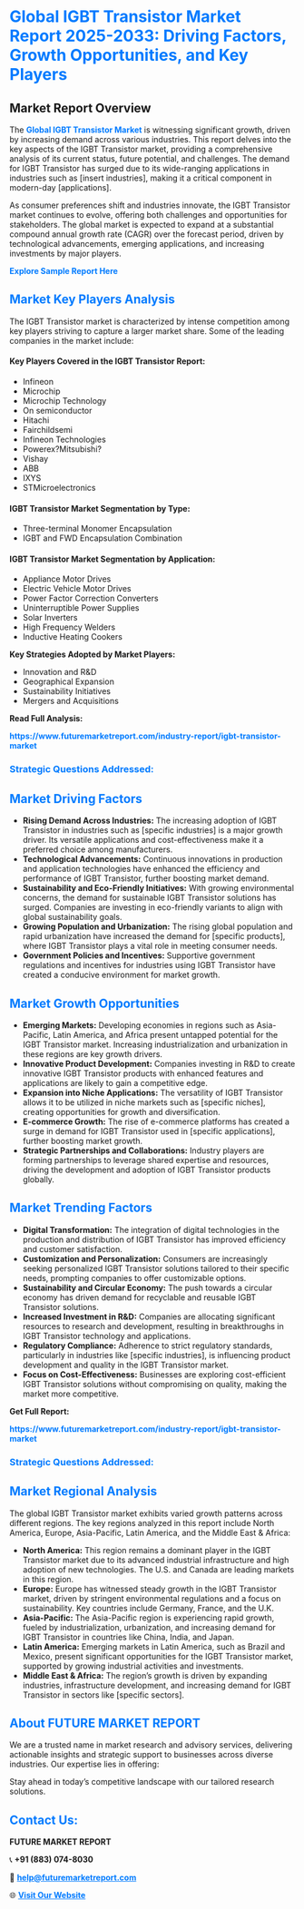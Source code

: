 <h1 style="color: #007BFF;">Global IGBT Transistor Market Report 2025-2033: Driving Factors, Growth Opportunities, and Key Players</h1>

<section id="overview">
<h2>Market Report Overview</h2>
<p>The <a href="https://www.futuremarketreport.com/industry-report/igbt-transistor-market" style="color: #007BFF; text-decoration: none;"><strong>Global IGBT Transistor Market</strong></a> is witnessing significant growth, driven by increasing demand across various industries. This report delves into the key aspects of the IGBT Transistor market, providing a comprehensive analysis of its current status, future potential, and challenges. The demand for IGBT Transistor has surged due to its wide-ranging applications in industries such as [insert industries], making it a critical component in modern-day [applications].</p>
<p>As consumer preferences shift and industries innovate, the IGBT Transistor market continues to evolve, offering both challenges and opportunities for stakeholders. The global market is expected to expand at a substantial compound annual growth rate (CAGR) over the forecast period, driven by technological advancements, emerging applications, and increasing investments by major players.</p>
</section>

<section id="overview">
<p><a href="https://www.futuremarketreport.com/request-sample/reportId=75081" style="color: #007BFF; text-decoration: none;"><strong>Explore Sample Report Here</strong></a></p>
</section>

<section id="key-players">
<h2 style="color: #007BFF;">Market Key Players Analysis</h2>
<p>The IGBT Transistor market is characterized by intense competition among key players striving to capture a larger market share. Some of the leading companies in the market include:</p>
<h4>Key Players Covered in the IGBT Transistor Report:</h4>
<ul><li>Infineon</li><li>Microchip</li><li>Microchip Technology</li><li>On semiconductor</li><li>Hitachi</li><li>Fairchildsemi</li><li>Infineon Technologies</li><li>Powerex?Mitsubishi?</li><li>Vishay</li><li>ABB</li><li>IXYS</li><li>STMicroelectronics</li></ul>
<h4>IGBT Transistor Market Segmentation by Type:</h4>
<ul><li>Three-terminal Monomer Encapsulation</li><li>IGBT and FWD Encapsulation Combination</li></ul>

<h4>IGBT Transistor Market Segmentation by Application:</h4>
<ul><li>Appliance Motor Drives</li><li>Electric Vehicle Motor Drives</li><li>Power Factor Correction Converters</li><li>Uninterruptible Power Supplies</li><li>Solar Inverters</li><li>High Frequency Welders</li><li>Inductive Heating Cookers</li></ul>
<p><strong>Key Strategies Adopted by Market Players:</strong></p>
<ul>
<li>Innovation and R&D</li>
<li>Geographical Expansion</li>
<li>Sustainability Initiatives</li>
<li>Mergers and Acquisitions</li>
</ul>
</section>

<section>
<p><strong>Read Full Analysis: </strong></p><a href="https://www.futuremarketreport.com/industry-report/igbt-transistor-market" style="color: #007BFF; text-decoration: none;"><strong>https://www.futuremarketreport.com/industry-report/igbt-transistor-market</strong></a>
<h3 style="color: #007BFF;">Strategic Questions Addressed:</h3>
</section>

<section id="driving-factors">
<h2 style="color: #007BFF;">Market Driving Factors</h2>
<ul>
<li><strong>Rising Demand Across Industries:</strong> The increasing adoption of IGBT Transistor in industries such as [specific industries] is a major growth driver. Its versatile applications and cost-effectiveness make it a preferred choice among manufacturers.</li>
<li><strong>Technological Advancements:</strong> Continuous innovations in production and application technologies have enhanced the efficiency and performance of IGBT Transistor, further boosting market demand.</li>
<li><strong>Sustainability and Eco-Friendly Initiatives:</strong> With growing environmental concerns, the demand for sustainable IGBT Transistor solutions has surged. Companies are investing in eco-friendly variants to align with global sustainability goals.</li>
<li><strong>Growing Population and Urbanization:</strong> The rising global population and rapid urbanization have increased the demand for [specific products], where IGBT Transistor plays a vital role in meeting consumer needs.</li>
<li><strong>Government Policies and Incentives:</strong> Supportive government regulations and incentives for industries using IGBT Transistor have created a conducive environment for market growth.</li>
</ul>
</section>

<section id="growth-opportunities">
<h2 style="color: #007BFF;">Market Growth Opportunities</h2>
<ul>
<li><strong>Emerging Markets:</strong> Developing economies in regions such as Asia-Pacific, Latin America, and Africa present untapped potential for the IGBT Transistor market. Increasing industrialization and urbanization in these regions are key growth drivers.</li>
<li><strong>Innovative Product Development:</strong> Companies investing in R&D to create innovative IGBT Transistor products with enhanced features and applications are likely to gain a competitive edge.</li>
<li><strong>Expansion into Niche Applications:</strong> The versatility of IGBT Transistor allows it to be utilized in niche markets such as [specific niches], creating opportunities for growth and diversification.</li>
<li><strong>E-commerce Growth:</strong> The rise of e-commerce platforms has created a surge in demand for IGBT Transistor used in [specific applications], further boosting market growth.</li>
<li><strong>Strategic Partnerships and Collaborations:</strong> Industry players are forming partnerships to leverage shared expertise and resources, driving the development and adoption of IGBT Transistor products globally.</li>
</ul>
</section>

<section id="trending-factors">
<h2 style="color: #007BFF;">Market Trending Factors</h2>
<ul>
<li><strong>Digital Transformation:</strong> The integration of digital technologies in the production and distribution of IGBT Transistor has improved efficiency and customer satisfaction.</li>
<li><strong>Customization and Personalization:</strong> Consumers are increasingly seeking personalized IGBT Transistor solutions tailored to their specific needs, prompting companies to offer customizable options.</li>
<li><strong>Sustainability and Circular Economy:</strong> The push towards a circular economy has driven demand for recyclable and reusable IGBT Transistor solutions.</li>
<li><strong>Increased Investment in R&D:</strong> Companies are allocating significant resources to research and development, resulting in breakthroughs in IGBT Transistor technology and applications.</li>
<li><strong>Regulatory Compliance:</strong> Adherence to strict regulatory standards, particularly in industries like [specific industries], is influencing product development and quality in the IGBT Transistor market.</li>
<li><strong>Focus on Cost-Effectiveness:</strong> Businesses are exploring cost-efficient IGBT Transistor solutions without compromising on quality, making the market more competitive.</li>
</ul>
</section>

<section>
<p><strong>Get Full Report: </strong></p><a href="https://www.futuremarketreport.com/industry-report/igbt-transistor-market" style="color: #007BFF; text-decoration: none;"><strong>https://www.futuremarketreport.com/industry-report/igbt-transistor-market</strong></a>
<h3 style="color: #007BFF;">Strategic Questions Addressed:</h3>
</section>


<section id="regional-analysis">
<h2 style="color: #007BFF;">Market Regional Analysis</h2>
<p>The global IGBT Transistor market exhibits varied growth patterns across different regions. The key regions analyzed in this report include North America, Europe, Asia-Pacific, Latin America, and the Middle East & Africa:</p>
<ul>
<li><strong>North America:</strong> This region remains a dominant player in the IGBT Transistor market due to its advanced industrial infrastructure and high adoption of new technologies. The U.S. and Canada are leading markets in this region.</li>
<li><strong>Europe:</strong> Europe has witnessed steady growth in the IGBT Transistor market, driven by stringent environmental regulations and a focus on sustainability. Key countries include Germany, France, and the U.K.</li>
<li><strong>Asia-Pacific:</strong> The Asia-Pacific region is experiencing rapid growth, fueled by industrialization, urbanization, and increasing demand for IGBT Transistor in countries like China, India, and Japan.</li>
<li><strong>Latin America:</strong> Emerging markets in Latin America, such as Brazil and Mexico, present significant opportunities for the IGBT Transistor market, supported by growing industrial activities and investments.</li>
<li><strong>Middle East & Africa:</strong> The region’s growth is driven by expanding industries, infrastructure development, and increasing demand for IGBT Transistor in sectors like [specific sectors].</li>
</ul>
</section>

<footer>
<h2 style="color: #007BFF;">About FUTURE MARKET REPORT</h2>
<p>We are a trusted name in market research and advisory services, delivering actionable insights and strategic support to businesses across diverse industries. Our expertise lies in offering:</p>

<p>Stay ahead in today’s competitive landscape with our tailored research solutions.</p>

<h2 style="color: #007BFF;">Contact Us:</h2>
<p><strong>FUTURE MARKET REPORT</strong></p>
<p>📞 <strong>+91 (883) 074-8030</strong></p>
<p>📧 <strong><a href="mailto:help@futuremarketreport.com" style="color: #007BFF;">help@futuremarketreport.com</a></strong></p>
<p>🌐 <strong><a href="https://www.futuremarketreport.com/" style="color: #007BFF;">Visit Our Website</a></strong></p>
</footer>